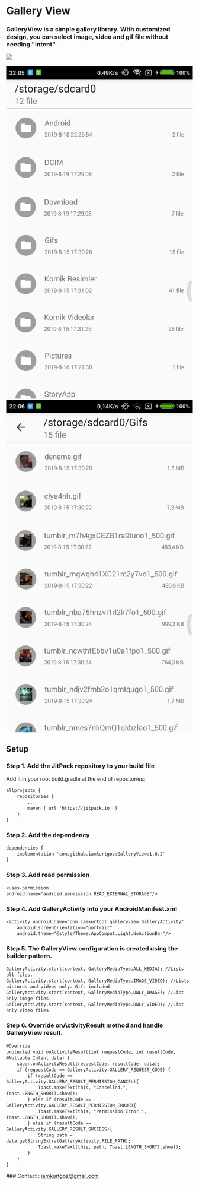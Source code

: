 # Gallery View
### GalleryView is a simple gallery library. With customized design, you can select image, video and gif file without needing "intent".

[![](https://jitpack.io/v/iamkurtgoz/GalleryView.svg)](https://jitpack.io/#iamkurtgoz/GalleryView)

![](ss/1.png)
![](ss/2.png)

## Setup
### Step 1. Add the JitPack repository to your build file
Add it in your root build.gradle at the end of repositories:
```
allprojects {
    repositories {
        ...
        maven { url 'https://jitpack.io' }
    }
}
```
### Step 2. Add the dependency
```
dependencies {
    implementation 'com.github.iamkurtgoz:GalleryView:1.0.2'
}
```
### Step 3. Add read permission
```
<uses-permission android:name="android.permission.READ_EXTERNAL_STORAGE"/>
```
### Step 4. Add GalleryActivity into your AndroidManifest.xml 
```
<activity android:name="com.iamkurtgoz.galleryview.GalleryActivity"
    android:screenOrientation="portrait"
    android:theme="@style/Theme.AppCompat.Light.NoActionBar"/>
```
### Step 5. The GalleryView configuration is created using the builder pattern.
```
GalleryActivity.start(context, GalleryMediaType.ALL_MEDIA); //Lists all files.
GalleryActivity.start(context, GalleryMediaType.IMAGE_VIDEO); //Lists pictures and videos only. Gifs included.
GalleryActivity.start(context, GalleryMediaType.ONLY_IMAGE); //List only image files.
GalleryActivity.start(context, GalleryMediaType.ONLY_VIDEO); //List only video files.
```

### Step 6. Override onActivityResult method and handle GalleryView result.
```
@Override
protected void onActivityResult(int requestCode, int resultCode, @Nullable Intent data) {
    super.onActivityResult(requestCode, resultCode, data);
    if (requestCode == GalleryActivity.GALLERY_REQUEST_CODE) {
        if (resultCode == GalleryActivity.GALLERY_RESULT_PERMISSION_CANCEL){
            Toast.makeText(this, "Cancelled.", Toast.LENGTH_SHORT).show();
        } else if (resultCode == GalleryActivity.GALLERY_RESULT_PERMISSION_ERROR){
            Toast.makeText(this, "Permission Error.", Toast.LENGTH_SHORT).show();
        } else if (resultCode == GalleryActivity.GALLERY_RESULT_SUCCESS){
            String path = data.getStringExtra(GalleryActivity.FILE_PATH);
            Toast.makeText(this, path, Toast.LENGTH_SHORT).show();
        }
    }
}
```
### Contact : iamkurtgoz@gmail.com
